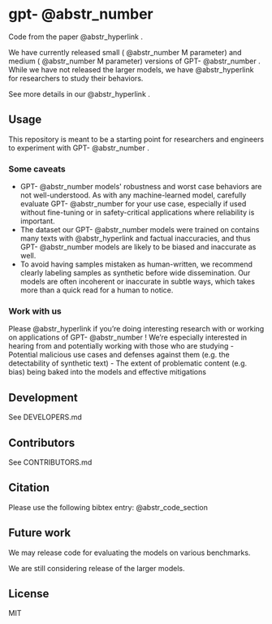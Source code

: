 # gpt- @abstr_number

Code from the paper @abstr_hyperlink .

We have currently released small ( @abstr_number M parameter) and medium ( @abstr_number M parameter) versions of GPT- @abstr_number . While we have not released the larger models, we have @abstr_hyperlink for researchers to study their behaviors.

See more details in our @abstr_hyperlink .

## Usage

This repository is meant to be a starting point for researchers and engineers to experiment with GPT- @abstr_number .

### Some caveats

  * GPT- @abstr_number models' robustness and worst case behaviors are not well-understood. As with any machine-learned model, carefully evaluate GPT- @abstr_number for your use case, especially if used without fine-tuning or in safety-critical applications where reliability is important.
  * The dataset our GPT- @abstr_number models were trained on contains many texts with @abstr_hyperlink and factual inaccuracies, and thus GPT- @abstr_number models are likely to be biased and inaccurate as well.
  * To avoid having samples mistaken as human-written, we recommend clearly labeling samples as synthetic before wide dissemination. Our models are often incoherent or inaccurate in subtle ways, which takes more than a quick read for a human to notice.



### Work with us

Please @abstr_hyperlink if you’re doing interesting research with or working on applications of GPT- @abstr_number ! We’re especially interested in hearing from and potentially working with those who are studying \- Potential malicious use cases and defenses against them (e.g. the detectability of synthetic text) \- The extent of problematic content (e.g. bias) being baked into the models and effective mitigations

## Development

See DEVELOPERS.md

## Contributors

See CONTRIBUTORS.md

## Citation

Please use the following bibtex entry: @abstr_code_section 

## Future work

We may release code for evaluating the models on various benchmarks.

We are still considering release of the larger models.

## License

MIT
